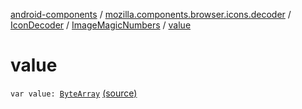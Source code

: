 [android-components](../../../index.md) / [mozilla.components.browser.icons.decoder](../../index.md) / [IconDecoder](../index.md) / [ImageMagicNumbers](index.md) / [value](./value.md)

# value

`var value: `[`ByteArray`](https://kotlinlang.org/api/latest/jvm/stdlib/kotlin/-byte-array/index.html) [(source)](https://github.com/mozilla-mobile/android-components/blob/master/components/browser/icons/src/main/java/mozilla/components/browser/icons/decoder/IconDecoder.kt#L27)